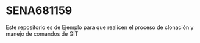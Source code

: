 SENA681159
==========

Este repositorio es de Ejemplo para que realicen el proceso de clonación y manejo de comandos de GIT

